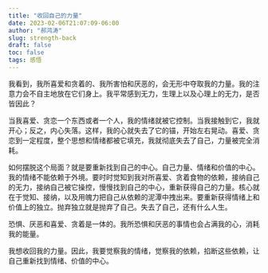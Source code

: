 ```yaml
---
title: "收回自己的力量"
date: 2023-02-06T21:07:09-06:00
author: "郝鸿涛"
slug: strength-back
draft: false
toc: false
tags: 感悟
---
```


我看到，我所喜爱和贪着的、我所害怕和厌恶的，会无形中夺取我的力量。我的注意力会不自主地放在它们身上。我平常感到无力，生理上以及心理上的无力，是否皆因此？

当我喜爱、贪恋一个东西或者一个人，我的情绪就被它控制。当我接触到它，我就开心；反之，内心失落。这样，我的心就失去了它的锚，开始左右晃动。喜爱、贪恋到一定程度，整个思想和情绪都被它填充，我就彻底失去了自己，力量被完全消耗。

如何摆脱这个局面？就是要重新找到自己的中心。自己力量、情绪和价值的中心。我的情绪不能依赖于外境。要时时觉知到我对所喜爱、贪着食物的依赖，接纳自己的无力，接纳自己被它操控，慢慢找到自己的中心，重新获得自己的力量。核心就在于觉知、接纳，以及用魄力把自己从依赖的泥潭中拽出来。要重新获得情绪上和价值上的独立。抛弃独立就是抛弃了自己。失去了自己，还有什么人生。

恐惧、厌恶和喜爱、贪着是一体的。我所恐惧和厌恶的事情也会占满我的心，消耗我的能量。

我想收回我的力量。因此，我要觉察我的情绪，觉察我的依赖，掐断这些依赖，让自己重新找到情绪、价值的中心。